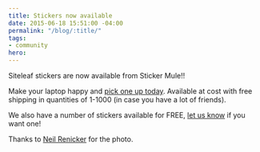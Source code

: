 ```yaml
---
title: Stickers now available
date: 2015-06-18 15:51:00 -04:00
permalink: "/blog/:title/"
tags:
- community
hero: 
---
```


Siteleaf stickers are now available from Sticker Mule!!

Make your laptop happy and [pick one up today](http://www.stickermule.com/marketplace/855-siteleaf-stickers). Available at cost with free shipping in quantities of 1-1000 (in case you have a lot of friends).

We also have a number of stickers available for FREE, [let us know](http://goo.gl/forms/zxdm18o8T1) if you want one!



Thanks to <a href="https://twitter.com/neilrenicker/statuses/456866456638988288">Neil Renicker</a> for the photo.